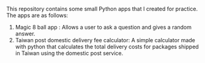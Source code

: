This repository contains some small Python apps that I created for practice. 
The apps are as follows:
1. Magic 8 ball app : Allows a user to ask a question and gives a random answer.
2. Taiwan post domestic delivery fee calculator: A simple calculator made with python that calculates the total delivery costs for packages shipped in Taiwan using the domestic post service.
